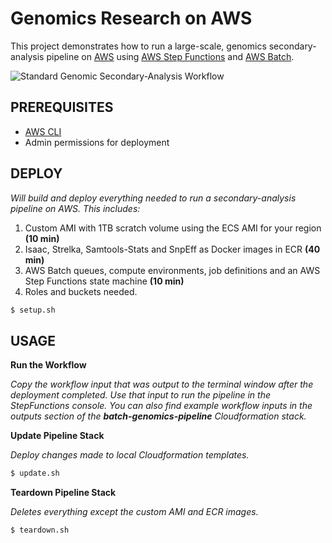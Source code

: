 # Genomics Research on AWS

This project demonstrates how to run a large-scale, genomics secondary-analysis pipeline on [AWS](https://aws.amazon.com/) using [AWS Step Functions](https://aws.amazon.com/step-functions/) and [AWS Batch](https://aws.amazon.com/batch/).

![Standard Genomic Secondary-Analysis Workflow](https://docs.opendata.aws/genomics-workflows/images/genomics-workflow.png "Standard Genomic Secondary-Analysis Workflow")


## PREREQUISITES

* [AWS CLI](https://docs.aws.amazon.com/cli/latest/userguide/installing.html)
* Admin permissions for deployment

## DEPLOY

*Will build and deploy everything needed to run a secondary-analysis pipeline on AWS.  This includes:*
1. Custom AMI with 1TB scratch volume using the ECS AMI for your region **(10 min)**
2. Isaac, Strelka, Samtools-Stats and SnpEff as Docker images in ECR **(40 min)**
3. AWS Batch queues, compute environments, job definitions and an AWS Step Functions state machine **(10 min)**
4. Roles and buckets needed.

````bash
$ setup.sh 
````

## USAGE

**Run the Workflow**

*Copy the workflow input that was output to the terminal window after the deployment completed.  Use that input to run the pipeline in the StepFunctions console.  You can also find example workflow inputs in the outputs section of the **batch-genomics-pipeline** Cloudformation stack.*

**Update Pipeline Stack**

*Deploy changes made to local Cloudformation templates.*

````bash
$ update.sh
````

**Teardown Pipeline Stack**

*Deletes everything except the custom AMI and ECR images.*

````bash
$ teardown.sh
````


